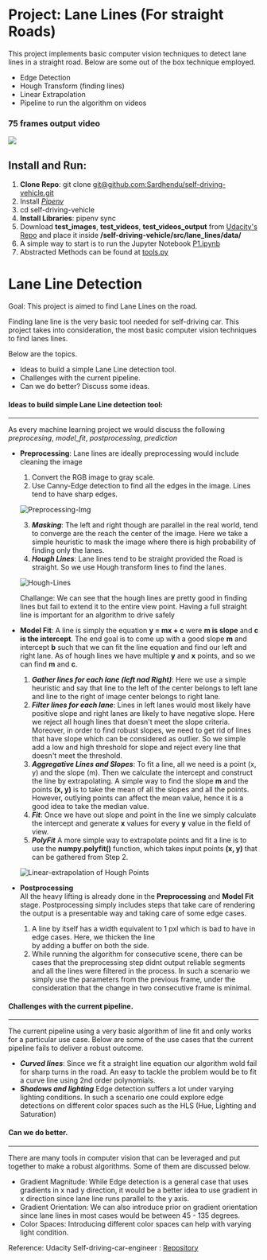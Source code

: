 

# Project: Lane Lines (For straight Roads)

This project implements basic computer vision techniques to detect lane lines in a straight road. Below are some out 
of the box technique employed.

  * Edge Detection
  * Hough Transform (finding lines)
  * Linear Extrapolation
  * Pipeline to run the algorithm on videos

### 75 frames output video
![](https://github.com/Sardhendu/self-driving-vehicle/blob/master/src/lane_lines/images/laneline_output.gif) 

## Install and Run:
1. **Clone Repo**: git clone [git@github.com:Sardhendu/self-driving-vehicle.git]()
2. Install [*Pipenv*](https://pipenv-fork.readthedocs.io/en/latest/)
3. cd self-driving-vehicle
3. **Install Libraries**: pipenv sync
4. Download **test_images**, **test_videos**, **test_videos_output** from [Udacity's Repo](https://github.com/udacity/CarND-LaneLines-P1) and place it inside  **/self-driving-vehicle/src/lane_lines/data/** 
5. A simple way to start is to run the Jupyter Notebook [P1.ipynb](https://github.com/Sardhendu/self-driving-vehicle/blob/master/src/lane_lines/P1.ipynb)
6. Abstracted Methods can be found at [tools.py](https://github.com/Sardhendu/self-driving-vehicle/blob/master/src/lane_lines/tools.py)


# Lane Line Detection 

Goal: This project is aimed to find Lane Lines on the road.

Finding lane line is the very basic tool needed for self-driving car. This project takes into consideration, the most
 basic computer vision techniques to find lanes lines. 
 
 Below are the topics.
 * Ideas to build a simple Lane Line detection tool.
 * Challenges with the current pipeline.
 * Can we do better? Discuss some ideas.
 
 #### Ideas to build simple Lane Line detection tool:
 -----------------
 As every machine learning project we would discuss the following *preprocesing*, *model_fit*, *postprocessing*, 
 *prediction* 
 
 * **Preprocessing**:
    Lane lines are ideally preprocessing would include cleaning the image   
    1. Convert the RGB image to gray scale.
    2. Use Canny-Edge detection to find all the edges in the image. Lines tend to have sharp edges.
    
    ![Preprocessing-Img](https://github.com/Sardhendu/self-driving-vehicle/blob/master/src/lane_lines/images/preprocessing.png)
    
    3. ***Masking***: The left and right though are parallel in the real world, tend to converge are the reach the center
     of the image. Here we take a simple heuristic to mask the image where there is high probability of finding only the lanes.
    4. ***Hough Lines***: Lane lines tend to be straight provided the Road is straight. So we use Hough transform 
    lines to find the lanes.
    
    ![Hough-Lines](https://github.com/Sardhendu/self-driving-vehicle/blob/master/src/lane_lines/images/hough_lines.png)
    
    Challange: We can see that the hough lines are pretty good in finding lines but fail to extend it to the entire 
    view point. Having a full straight line is important for an algorithm to drive safely   
    
 * **Model Fit**:
 A line is simply the equation **y = mx + c** were **m is slope** and **c is the intercept**. The end goal is to come
  up with a good slope **m** and intercept **b** such that we can fit the line equation and find our left and right 
  lane. As of hough 
  lines
  we 
 have multiple **y** and **x** points, and so we can find **m** and **c**.
    1. ***Gather lines for each lane (left nad Right)***: Here we use a simple heuristic and say that line to the 
    left of the center belongs to left lane and line to the right of image center belongs to right lane.
    2. ***Filter lines for each lane***: Lines in left lanes would most likely have positive slope and right lanes are 
    likely to have negative slope. Here we reject all hough lines that doesn't meet the slope criteria. Moreover, in 
    order to find robust slopes, we need to get rid of lines that have slope which can be considered as outlier. So 
    we simple add a low and high threshold for slope and reject every line that doesn't meet the threshold.
    3. ***Aggregative Lines and Slopes***: To fit a line, all we need is a point (x, y) and the slope (m). Then we 
    calculate the intercept and construct the line by extrapolating. A simple way to find the slope **m** and the 
    points **(x, y)** is to take the mean of all the slopes and all the points. However, outlying points can affect the 
    mean value, hence it is a good idea to take the median value.
    4. ***Fit***: Once we have out slope and point in the line we simply calculate the intercept and generate **x** 
    values for every **y** value in the field of view.
    5. ***PolyFit*** A more simple way to extrapolate points and fit a line is to use the **numpy.polyfit()** function, 
    which takes input points **(x, y)** that can be gathered from Step 2.
    
    ![Linear-extrapolation of Hough Points](https://github.com/Sardhendu/self-driving-vehicle/blob/master/src/lane_lines/images/lane_line_extrapolated.png)
    
 * **Postprocessing**   
    All the heavy lifting is already done in the **Preprocessing** and **Model Fit** stage. Postprocessing 
    simply includes steps that take care of rendering the output is a presentable way and taking care of some edge 
    cases.
    1. A line by itself has a width equivalent to 1 pxl which is bad to have in edge cases. Here, we thicken the line  
    by adding a buffer on both the side.
    2. While running the algorithm for consecutive scene, there can be cases that the preprocessing step didnt output
     reliable segments and all the lines were filtered in the process. In such a scenario we simply use the 
     parameters from the previous frame, under the consideration that the change in two consecutive frame is minimal.    
    
    
#### Challenges with the current pipeline.
--------------
The current pipeline using a very basic algorithm of line fit and only works for a particular use case. Below are 
some of the use cases that the current pipeline fails to deliver a robust outcome.
 
   * ***Curved lines***: Since we fit a straight line equation our algorithm wold fail for sharp turns in the road. An easy to tackle the problem would be to fit a curve line using 2nd order polynomials. 
   * ***Shadows and lighting*** Edge detection suffers a lot under varying lighting conditions. In such a scenario one 
   could explore edge detections on different color spaces such as the HLS (Hue, Lighting and Saturation)
   
   
#### Can we do better.
-------------
There are many tools in computer vision that can be leveraged and put together to make a robust algorithms. Some
 of them are discussed below.

   * Gradient Magnitude: While Edge detection is a general case that uses gradients in x nad y direction, it would be a 
   better idea to use gradient in x direction since lane line runs parallel to the y axis.
   * Gradient Orientation: We can also introduce prior on gradient orientation since lane lines in most cases would 
   be between 45 - 135 degrees.
   * Color Spaces: Introducing different color spaces can help with varying light condition.


Reference:
Udacity Self-driving-car-engineer : [Repository](https://github.com/udacity/CarND-LaneLines-P1)
